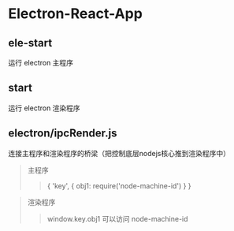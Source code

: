 # Electron-React-App

## ele-start
运行 electron 主程序
## start
运行 electron 渲染程序

## electron/ipcRender.js
连接主程序和渲染程序的桥梁（把控制底层nodejs核心推到渲染程序中）


> 主程序
> > {
>   'key',
>   {
>       obj1: require('node-machine-id')
>    }
> }

> 渲染程序
> > window.key.obj1 可以访问 node-machine-id

